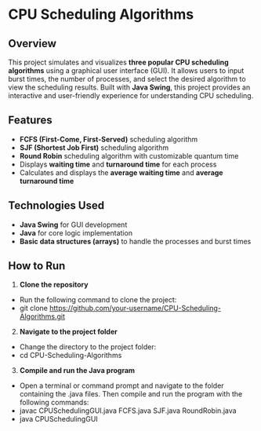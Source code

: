 # CPU Scheduling Algorithms 

## Overview
This project simulates and visualizes **three popular CPU scheduling algorithms** using a graphical user interface (GUI). It allows users to input burst times, the number of processes, and select the desired algorithm to view the scheduling results. Built with **Java Swing**, this project provides an interactive and user-friendly experience for understanding CPU scheduling.

## Features
- **FCFS (First-Come, First-Served)** scheduling algorithm
- **SJF (Shortest Job First)** scheduling algorithm
- **Round Robin** scheduling algorithm with customizable quantum time
- Displays **waiting time** and **turnaround time** for each process
- Calculates and displays the **average waiting time** and **average turnaround time**

## Technologies Used
- **Java Swing** for GUI development
- **Java** for core logic implementation
- **Basic data structures (arrays)** to handle the processes and burst times

## How to Run

1. **Clone the repository**  
- Run the following command to clone the project:
- git clone https://github.com/your-username/CPU-Scheduling-Algorithms.git
2. **Navigate to the project folder**
- Change the directory to the project folder:
- cd CPU-Scheduling-Algorithms
3. **Compile and run the Java program**
- Open a terminal or command prompt and navigate to the folder containing the .java files. Then compile and run the program with the following commands:
- javac CPUSchedulingGUI.java FCFS.java SJF.java RoundRobin.java
- java CPUSchedulingGUI

